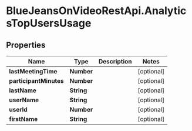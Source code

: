 # BlueJeansOnVideoRestApi.AnalyticsTopUsersUsage

## Properties
Name | Type | Description | Notes
------------ | ------------- | ------------- | -------------
**lastMeetingTime** | **Number** |  | [optional] 
**participantMinutes** | **Number** |  | [optional] 
**lastName** | **String** |  | [optional] 
**userName** | **String** |  | [optional] 
**userId** | **Number** |  | [optional] 
**firstName** | **String** |  | [optional] 


